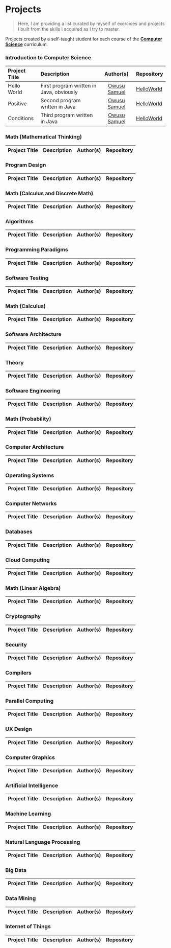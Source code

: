 # Projects

>Here, I am providing a list curated by myself of exercices and projects I built from the skills I acquired as I try to master.

Projects created by a self-taught student for each course of the [**Computer Science**](https://github.com/real-gobs/computer-science) curriculum.

### Introduction to Computer Science

Project Title | Description | Author(s) | Repository
:-- | :-- | :--: | :--
Hello World | First program written in Java, obviously | [Owusu Samuel](https://github.com/real-gobs) | [HelloWorld](https://github.com/real-gobs/HelloWorld)
Positive | Second program written in Java | [Owusu Samuel](https://github.com/real-gobs) | [HelloWorld](https://github.com/real-gobs/Positive)
Conditions | Third program written in Java | [Owusu Samuel](https://github.com/real-gobs) | [HelloWorld](https://github.com/real-gobs/Conditions)

### Math (Mathematical Thinking)

Project Title | Description | Author(s) | Repository
:-- | :-- | :--: | :--

### Program Design

Project Title | Description | Author(s) | Repository
:-- | :-- | :--: | :--

### Math (Calculus and Discrete Math)

Project Title | Description | Author(s) | Repository
:-- | :-- | :--: | :--

### Algorithms

Project Title | Description | Author(s) | Repository
:-- | :-- | :--: | :--

### Programming Paradigms

Project Title | Description | Author(s) | Repository
:-- | :-- | :--: | :--

### Software Testing

Project Title | Description | Author(s) | Repository
:-- | :-- | :--: | :--

### Math (Calculus)

Project Title | Description | Author(s) | Repository
:-- | :-- | :--: | :--

### Software Architecture

Project Title | Description | Author(s) | Repository
:-- | :-- | :--: | :--

### Theory

Project Title | Description | Author(s) | Repository
:-- | :-- | :--: | :--

### Software Engineering

Project Title | Description | Author(s) | Repository
:-- | :-- | :--: | :--

### Math (Probability)

Project Title | Description | Author(s) | Repository
:-- | :-- | :--: | :--

### Computer Architecture

Project Title | Description | Author(s) | Repository
:-- | :-- | :--: | :--

### Operating Systems

Project Title | Description | Author(s) | Repository
:-- | :-- | :--: | :--

### Computer Networks

Project Title | Description | Author(s) | Repository
:-- | :-- | :--: | :--

### Databases

Project Title | Description | Author(s) | Repository
:-- | :-- | :--: | :--

### Cloud Computing

Project Title | Description | Author(s) | Repository
:-- | :-- | :--: | :--

### Math (Linear Algebra)

Project Title | Description | Author(s) | Repository
:-- | :-- | :--: | :--

### Cryptography

Project Title | Description | Author(s) | Repository
:-- | :-- | :--: | :--

### Security

Project Title | Description | Author(s) | Repository
:-- | :-- | :--: | :--

### Compilers

Project Title | Description | Author(s) | Repository
:-- | :-- | :--: | :--

### Parallel Computing

Project Title | Description | Author(s) | Repository
:-- | :-- | :--: | :--

### UX Design

Project Title | Description | Author(s) | Repository
:-- | :-- | :--: | :--

### Computer Graphics

Project Title | Description | Author(s) | Repository
:-- | :-- | :--: | :--

### Artificial Intelligence

Project Title | Description | Author(s) | Repository
:-- | :-- | :--: | :--

### Machine Learning

Project Title | Description | Author(s) | Repository
:-- | :-- | :--: | :--

### Natural Language Processing

Project Title | Description | Author(s) | Repository
:-- | :-- | :--: | :--

### Big Data

Project Title | Description | Author(s) | Repository
:-- | :-- | :--: | :--

### Data Mining

Project Title | Description | Author(s) | Repository
:-- | :-- | :--: | :--

### Internet of Things

Project Title | Description | Author(s) | Repository
:-- | :-- | :--: | :--

